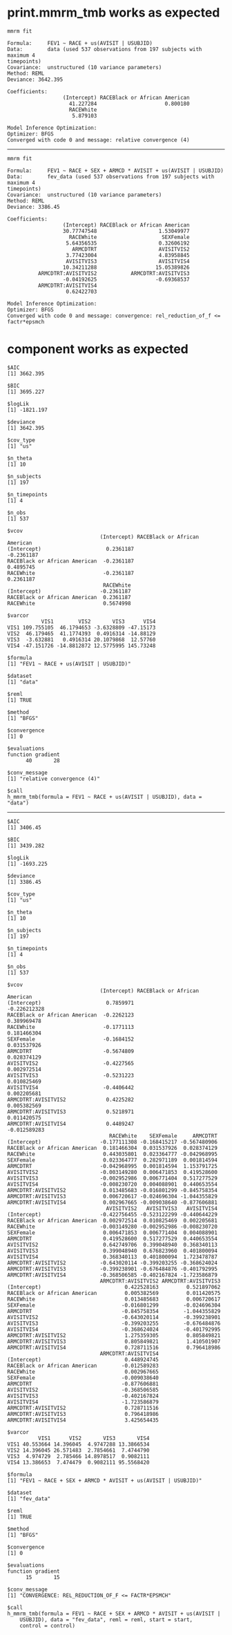 # print.mmrm_tmb works as expected

    mmrm fit
    
    Formula:     FEV1 ~ RACE + us(AVISIT | USUBJID)
    Data:        data (used 537 observations from 197 subjects with maximum 4 
    timepoints)
    Covariance:  unstructured (10 variance parameters)
    Method: REML
    Deviance: 3642.395
    
    Coefficients:
                      (Intercept) RACEBlack or African American 
                        41.227284                      0.800180 
                        RACEWhite 
                         5.879103 
    
    Model Inference Optimization:
    Optimizer: BFGS
    Converged with code 0 and message: relative convergence (4)

---

    mmrm fit
    
    Formula:     FEV1 ~ RACE + SEX + ARMCD * AVISIT + us(AVISIT | USUBJID)
    Data:        fev_data (used 537 observations from 197 subjects with maximum 4 
    timepoints)
    Covariance:  unstructured (10 variance parameters)
    Method: REML
    Deviance: 3386.45
    
    Coefficients:
                      (Intercept) RACEBlack or African American 
                      30.77747548                    1.53049977 
                        RACEWhite                     SEXFemale 
                       5.64356535                    0.32606192 
                         ARMCDTRT                    AVISITVIS2 
                       3.77423004                    4.83958845 
                       AVISITVIS3                    AVISITVIS4 
                      10.34211288                   15.05389826 
              ARMCDTRT:AVISITVIS2           ARMCDTRT:AVISITVIS3 
                      -0.04192625                   -0.69368537 
              ARMCDTRT:AVISITVIS4 
                       0.62422703 
    
    Model Inference Optimization:
    Optimizer: BFGS
    Converged with code 0 and message: convergence: rel_reduction_of_f <= factr*epsmch

# component works as expected

    $AIC
    [1] 3662.395
    
    $BIC
    [1] 3695.227
    
    $logLik
    [1] -1821.197
    
    $deviance
    [1] 3642.395
    
    $cov_type
    [1] "us"
    
    $n_theta
    [1] 10
    
    $n_subjects
    [1] 197
    
    $n_timepoints
    [1] 4
    
    $n_obs
    [1] 537
    
    $vcov
                                  (Intercept) RACEBlack or African American
    (Intercept)                     0.2361187                    -0.2361187
    RACEBlack or African American  -0.2361187                     0.4895745
    RACEWhite                      -0.2361187                     0.2361187
                                   RACEWhite
    (Intercept)                   -0.2361187
    RACEBlack or African American  0.2361187
    RACEWhite                      0.5674998
    
    $varcor
               VIS1        VIS2       VIS3      VIS4
    VIS1 109.755105  46.1794653 -3.6328809 -47.15173
    VIS2  46.179465  41.1774393  0.4916314 -14.88129
    VIS3  -3.632881   0.4916314 20.1079868  12.57760
    VIS4 -47.151726 -14.8812872 12.5775995 145.73248
    
    $formula
    [1] "FEV1 ~ RACE + us(AVISIT | USUBJID)"
    
    $dataset
    [1] "data"
    
    $reml
    [1] TRUE
    
    $method
    [1] "BFGS"
    
    $convergence
    [1] 0
    
    $evaluations
    function gradient 
          40       28 
    
    $conv_message
    [1] "relative convergence (4)"
    
    $call
    h_mmrm_tmb(formula = FEV1 ~ RACE + us(AVISIT | USUBJID), data = "data")
    

---

    $AIC
    [1] 3406.45
    
    $BIC
    [1] 3439.282
    
    $logLik
    [1] -1693.225
    
    $deviance
    [1] 3386.45
    
    $cov_type
    [1] "us"
    
    $n_theta
    [1] 10
    
    $n_subjects
    [1] 197
    
    $n_timepoints
    [1] 4
    
    $n_obs
    [1] 537
    
    $vcov
                                  (Intercept) RACEBlack or African American
    (Intercept)                     0.7859971                  -0.226212328
    RACEBlack or African American  -0.2262123                   0.389969478
    RACEWhite                      -0.1771113                   0.181466304
    SEXFemale                      -0.1684152                   0.031537926
    ARMCDTRT                       -0.5674809                   0.028374129
    AVISITVIS2                     -0.4227565                   0.002972514
    AVISITVIS3                     -0.5231223                   0.010825469
    AVISITVIS4                     -0.4406442                   0.002205681
    ARMCDTRT:AVISITVIS2             0.4225282                   0.005382569
    ARMCDTRT:AVISITVIS3             0.5218971                   0.011420575
    ARMCDTRT:AVISITVIS4             0.4489247                  -0.012589283
                                     RACEWhite    SEXFemale     ARMCDTRT
    (Intercept)                   -0.177111308 -0.168415217 -0.567480906
    RACEBlack or African American  0.181466304  0.031537926  0.028374129
    RACEWhite                      0.443035801  0.023364777 -0.042968995
    SEXFemale                      0.023364777  0.282971189  0.001814594
    ARMCDTRT                      -0.042968995  0.001814594  1.153791725
    AVISITVIS2                    -0.003149280  0.006471853  0.419528600
    AVISITVIS3                    -0.002952986  0.006771404  0.517277529
    AVISITVIS4                    -0.008230720  0.004088901  0.440653554
    ARMCDTRT:AVISITVIS2            0.013485683 -0.016801299 -0.845758354
    ARMCDTRT:AVISITVIS3            0.006720617 -0.024696304 -1.044355829
    ARMCDTRT:AVISITVIS4            0.002967665 -0.009038640 -0.877606881
                                    AVISITVIS2   AVISITVIS3   AVISITVIS4
    (Intercept)                   -0.422756455 -0.523122299 -0.440644229
    RACEBlack or African American  0.002972514  0.010825469  0.002205681
    RACEWhite                     -0.003149280 -0.002952986 -0.008230720
    SEXFemale                      0.006471853  0.006771404  0.004088901
    ARMCDTRT                       0.419528600  0.517277529  0.440653554
    AVISITVIS2                     0.642749706  0.399048940  0.368340113
    AVISITVIS3                     0.399048940  0.676823960  0.401800094
    AVISITVIS4                     0.368340113  0.401800094  1.723478787
    ARMCDTRT:AVISITVIS2           -0.643020114 -0.399203255 -0.368624024
    ARMCDTRT:AVISITVIS3           -0.399238901 -0.676484876 -0.401792995
    ARMCDTRT:AVISITVIS4           -0.368506585 -0.402167824 -1.723586879
                                  ARMCDTRT:AVISITVIS2 ARMCDTRT:AVISITVIS3
    (Intercept)                           0.422528163         0.521897062
    RACEBlack or African American         0.005382569         0.011420575
    RACEWhite                             0.013485683         0.006720617
    SEXFemale                            -0.016801299        -0.024696304
    ARMCDTRT                             -0.845758354        -1.044355829
    AVISITVIS2                           -0.643020114        -0.399238901
    AVISITVIS3                           -0.399203255        -0.676484876
    AVISITVIS4                           -0.368624024        -0.401792995
    ARMCDTRT:AVISITVIS2                   1.275359305         0.805849821
    ARMCDTRT:AVISITVIS3                   0.805849821         1.410501907
    ARMCDTRT:AVISITVIS4                   0.728711516         0.796418986
                                  ARMCDTRT:AVISITVIS4
    (Intercept)                           0.448924745
    RACEBlack or African American        -0.012589283
    RACEWhite                             0.002967665
    SEXFemale                            -0.009038640
    ARMCDTRT                             -0.877606881
    AVISITVIS2                           -0.368506585
    AVISITVIS3                           -0.402167824
    AVISITVIS4                           -1.723586879
    ARMCDTRT:AVISITVIS2                   0.728711516
    ARMCDTRT:AVISITVIS3                   0.796418986
    ARMCDTRT:AVISITVIS4                   3.425654435
    
    $varcor
              VIS1      VIS2       VIS3       VIS4
    VIS1 40.553664 14.396045  4.9747288 13.3866534
    VIS2 14.396045 26.571483  2.7854661  7.4744790
    VIS3  4.974729  2.785466 14.8978517  0.9082111
    VIS4 13.386653  7.474479  0.9082111 95.5568420
    
    $formula
    [1] "FEV1 ~ RACE + SEX + ARMCD * AVISIT + us(AVISIT | USUBJID)"
    
    $dataset
    [1] "fev_data"
    
    $reml
    [1] TRUE
    
    $method
    [1] "BFGS"
    
    $convergence
    [1] 0
    
    $evaluations
    function gradient 
          15       15 
    
    $conv_message
    [1] "CONVERGENCE: REL_REDUCTION_OF_F <= FACTR*EPSMCH"
    
    $call
    h_mmrm_tmb(formula = FEV1 ~ RACE + SEX + ARMCD * AVISIT + us(AVISIT | 
        USUBJID), data = "fev_data", reml = reml, start = start, 
        control = control)
    

